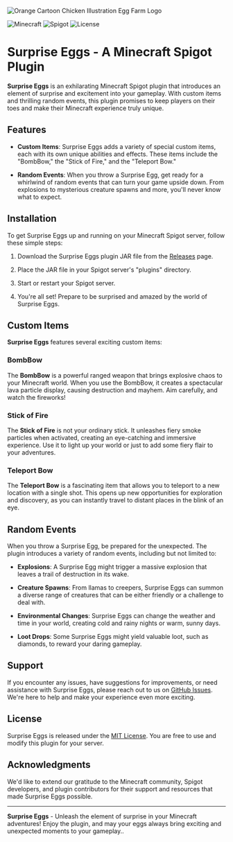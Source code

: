 ![Orange Cartoon Chicken Illustration Egg Farm Logo](https://github.com/s5y-ux/SurpriseEggs/assets/59636597/8a0d9f19-b578-4913-9292-8bcbe2b63843)


![Minecraft](https://img.shields.io/badge/Minecraft-1.20+-brightgreen.svg)
![Spigot](https://img.shields.io/badge/Spigot-1.20.2-orange.svg)
![License](https://img.shields.io/badge/License-MIT-blue.svg)

# Surprise Eggs - A Minecraft Spigot Plugin

**Surprise Eggs** is an exhilarating Minecraft Spigot plugin that introduces an element of surprise and excitement into your gameplay. With custom items and thrilling random events, this plugin promises to keep players on their toes and make their Minecraft experience truly unique.

## Features

- **Custom Items**: Surprise Eggs adds a variety of special custom items, each with its own unique abilities and effects. These items include the "BombBow," the "Stick of Fire," and the "Teleport Bow."

- **Random Events**: When you throw a Surprise Egg, get ready for a whirlwind of random events that can turn your game upside down. From explosions to mysterious creature spawns and more, you'll never know what to expect.

## Installation

To get Surprise Eggs up and running on your Minecraft Spigot server, follow these simple steps:

1. Download the Surprise Eggs plugin JAR file from the [Releases](https://www.spigotmc.org/resources/surpriseeggs.113394/) page.

2. Place the JAR file in your Spigot server's "plugins" directory.

3. Start or restart your Spigot server.

4. You're all set! Prepare to be surprised and amazed by the world of Surprise Eggs.

## Custom Items

**Surprise Eggs** features several exciting custom items:

### BombBow

The **BombBow** is a powerful ranged weapon that brings explosive chaos to your Minecraft world. When you use the BombBow, it creates a spectacular lava particle display, causing destruction and mayhem. Aim carefully, and watch the fireworks!

### Stick of Fire

The **Stick of Fire** is not your ordinary stick. It unleashes fiery smoke particles when activated, creating an eye-catching and immersive experience. Use it to light up your world or just to add some fiery flair to your adventures.

### Teleport Bow

The **Teleport Bow** is a fascinating item that allows you to teleport to a new location with a single shot. This opens up new opportunities for exploration and discovery, as you can instantly travel to distant places in the blink of an eye.

## Random Events

When you throw a Surprise Egg, be prepared for the unexpected. The plugin introduces a variety of random events, including but not limited to:

- **Explosions**: A Surprise Egg might trigger a massive explosion that leaves a trail of destruction in its wake.

- **Creature Spawns**: From llamas to creepers, Surprise Eggs can summon a diverse range of creatures that can be either friendly or a challenge to deal with.

- **Environmental Changes**: Surprise Eggs can change the weather and time in your world, creating cold and rainy nights or warm, sunny days.

- **Loot Drops**: Some Surprise Eggs might yield valuable loot, such as diamonds, to reward your daring gameplay.

## Support

If you encounter any issues, have suggestions for improvements, or need assistance with Surprise Eggs, please reach out to us on [GitHub Issues](https://github.com/s5y-ux/SurpriseEggs/issues). We're here to help and make your experience even more exciting.

## License

Surprise Eggs is released under the [MIT License](https://github.com/s5y-ux/SurpriseEggs/blob/main/LICENSE). You are free to use and modify this plugin for your server.

## Acknowledgments

We'd like to extend our gratitude to the Minecraft community, Spigot developers, and plugin contributors for their support and resources that made Surprise Eggs possible.

---

**Surprise Eggs** - Unleash the element of surprise in your Minecraft adventures! Enjoy the plugin, and may your eggs always bring exciting and unexpected moments to your gameplay..
